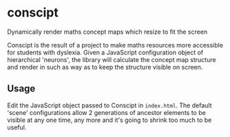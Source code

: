 # conscipt
Dynamically render maths concept maps which resize to fit the screen

Conscipt is the result of a project to make maths resources more accessible for students with dyslexia. Given a JavaScript configuration object of hierarchical 'neurons', the library will calculate the concept map structure and render in such as way as to keep the structure visible on screen.

## Usage
Edit the JavaScript object passed to Conscipt in `index.html`. The default 'scene' configurations allow 2 generations of ancestor elements to be visible at any one time, any more and it's going to shrink too much to be useful.
